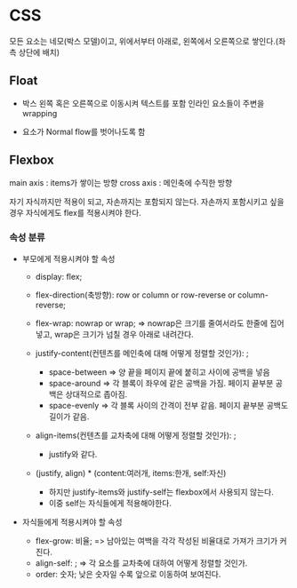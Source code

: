 # CSS

모든 요소는 네모(박스 모델)이고, 위에서부터 아래로, 왼쪽에서 오른쪽으로 쌓인다.(좌측 상단에 배치)

## Float

- 박스 왼쪽 혹은 오른쪽으로 이동시켜 텍스트를 포함 인라인 요소들이 주변을 wrapping

- 요소가 Normal flow를 벗어나도록 함

## Flexbox

main axis : items가 쌓이는 방향
cross axis : 메인축에 수직한 방향

자기 자식까지만 적용이 되고, 자손까지는 포함되지 않는다. 자손까지 포함시키고 싶을 경우 자식에게도 flex를 적용시켜야 한다.

### 속성 분류

- 부모에게 적용시켜야 할 속성
  + display: flex;
  + flex-direction(축방향): row or column or row-reverse or column-reverse;
  + flex-wrap: nowrap or wrap; => nowrap은 크기를 줄여서라도 한줄에 집어넣고, wrap은 크기가 넘칠 경우 아래로 내려간다.
  + justify-content(컨텐츠를 메인축에 대해 어떻게 정렬할 것인가): ;
    * space-between => 양 끝을 페이지 끝에 붙히고 사이에 공백을 넣음
    * space-around => 각 블록이 좌우에 같은 공백을 가짐. 페이지 끝부분 공백은 상대적으로 좁아짐.
    * space-evenly => 각 블록 사이의 간격이 전부 같음. 페이지 끝부분 공백도 길이가 같음.
  + align-items(컨텐츠를 교차축에 대해 어떻게 정렬할 것인가): ;
    * justify와 같다.

  + (justify, align) * (content:여러개, items:한개, self:자신)
    * 하지만 justify-items와 justify-self는 flexbox에서 사용되지 않는다.
    * 이중 self는 자식들에게 적용해야한다.



- 자식들에게 적용시켜야 할 속성
  + flex-grow: 비율; => 남아있는 여백을 각각 작성된 비율대로 가져가 크기가 커진다.
  + align-self: ; => 각 요소를 교차축에 대하여 어떻게 정렬할 것인가.
  + order: 숫자; 낮은 숫자일 수록 앞으로 이동하여 보여진다.